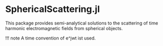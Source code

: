 
# SphericalScattering.jl

This package provides semi-analytical solutions to the scattering of time harmonic electromagnetic fields from spherical objects. 

!!! note
    A time convention of e^jwt ist used.

